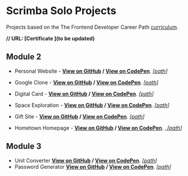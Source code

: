 # Scrimba Solo Projects

Projects based on the The Frontend Developer Career Path [curriculum](https://scrimba.com/learn/frontend). 

__// URL: [Certificate ](to be updated)__

## Module 2

- Personal Website - __[View on GitHub](https://juliendy.github.io/scrimba/module2/1_personal-website/) / [View on CodePen](https://codepen.io/juliendy/full/yLjWdqR)__. _[[path](https://github.com/juliendy/scrimba/tree/master/module2/1_personal-website)]_

- Google Clone - __[View on GitHub](https://juliendy.github.io/scrimba/module2/2_google-clone/) / [View on CodePen](https://codepen.io/juliendy/full/gOzNpaq)__. _[[path](https://github.com/juliendy/scrimba/tree/master/module2/2_google-clone)]_

- Digital Card - __[View on GitHub](https://juliendy.github.io/scrimba/module2/3_digital-business-card) / [View on CodePen](https://codepen.io/juliendy/full/abGgZqr)__. _[[path](https://github.com/juliendy/scrimba/tree/master/module2/3_digital-business-card)]_

- Space Exploration - __[View on GitHub](https://juliendy.github.io/scrimba/module2/4_space-exploration/) / [View on CodePen](https://codepen.io/juliendy/full/bGMPJyz)__. _[[path](https://github.com/juliendy/scrimba/tree/master/module2/4_space-exploration)]_

- Gift Site - __[View on GitHub](https://juliendy.github.io/scrimba/module2/5_gifT-site/) / [View on CodePen](https://codepen.io/juliendy/full/NWzqbjX)__. _[[path](https://github.com/juliendy/scrimba/tree/master/module2/5_gifT-site)]_

- Hometown Homepage - __[View on GitHub](https://juliendy.github.io/scrimba/module2/6_hometown-homepage/) / [View on CodePen](https://codepen.io/juliendy/full/KKexJYQ)__. __[[path](https://github.com/juliendy/scrimba/tree/master/module2/6_hometown-homepage)]_

## Module 3
- Unit Converter __[View on GitHub](https://juliendy.github.io/scrimba/module3/solo-unit-converter/) / [View on CodePen](https://codepen.io/juliendy/full/zYJvqPW)__. _[[path](https://github.com/juliendy/scrimba/tree/master/module3/solo-unit-converter)]_
- Password Generator __[View on GitHub](https://juliendy.github.io/scrimba/module3/solo-password-gen/) / [View on CodePen]()__. _[[path](https://github.com/juliendy/scrimba/tree/master/module3/solo-password-gen)]_
